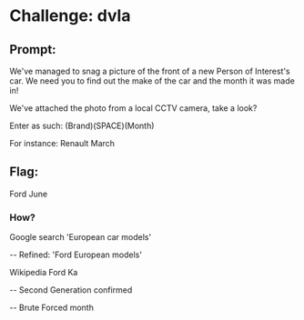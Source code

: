<h1> Challenge: dvla</h1>

<h2>Prompt:</h2> 
We've managed to snag a picture of the front of a new Person of Interest's car. We need you to find out the make of the car and the month it was made in!

We've attached the photo from a local CCTV camera, take a look?

Enter as such: (Brand)(SPACE)(Month)

For instance: Renault March

<h2>Flag:</h2> 
Ford June

<h3>How?</h3>
Google search 'European car models' 

-- Refined: 'Ford European models' 

Wikipedia Ford Ka 

-- Second Generation confirmed 

-- Brute Forced month 
